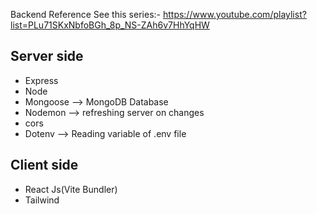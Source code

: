Backend Reference See this series:- https://www.youtube.com/playlist?list=PLu71SKxNbfoBGh_8p_NS-ZAh6v7HhYqHW
<br>
<h2>Server side </h2> <ul> <li>Express</li><li>Node</li><li>Mongoose --> MongoDB Database</li> <li>Nodemon --> refreshing server on changes</li> <li>cors</li> <li>Dotenv --> Reading variable of .env file</li></ul>
<h2>Client side  </h2> <ul> <li>React Js(Vite Bundler)</li><li>Tailwind</li></ul>
